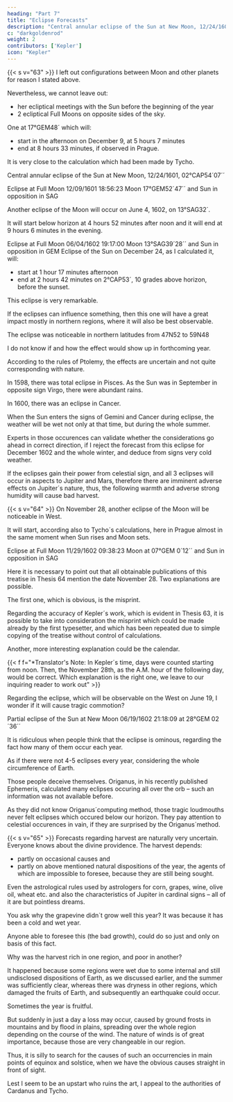```yaml
---
heading: "Part 7"
title: "Eclipse Forecasts"
description: "Central annular eclipse of the Sun at New Moon, 12/24/1601, 02°CAP54´07´´"
c: "darkgoldenrod"
weight: 2
contributors: ['Kepler']
icon: "Kepler"
---
```



{{< s v="63" >}} I left out configurations between Moon and other planets for reason I stated above. 

Nevertheless, we cannot leave out:
- her ecliptical meetings with the Sun before the beginning of the year
- 2 ecliptical Full Moons on opposite sides of the sky.

One at 17°GEM48´ which will:
- start in the afternoon on December 9, at 5 hours 7 minutes
- end at 8 hours 33 minutes, if observed in Prague. 

It is very close to the calculation which had been made by Tycho.

Central annular eclipse of the Sun at New Moon, 12/24/1601, 02°CAP54´07´´

Eclipse at Full Moon 12/09/1601 18:56:23 Moon 17°GEM52´47´´ and Sun in opposition in SAG

Another eclipse of the Moon will occur on June 4, 1602, on 13°SAG32´. 

It will start below horizon at 4 hours 52 minutes after noon and it will end at 9 hours 6 minutes in the evening.

Eclipse at Full Moon 06/04/1602 19:17:00 Moon 13°SAG39´28´´ and Sun in opposition in GEM Eclipse of the Sun on December 24, as I calculated it, will:
- start at 1 hour 17 minutes afternoon
- end at 2 hours 42 minutes on 2°CAP53´, 10 grades above horizon, before the sunset. 

This eclipse is very remarkable.

If the eclipses can influence something, then this one will have a great impact mostly in northern regions, where it will also be best observable.

The eclipse was noticeable in northern latitudes from 47N52 to 59N48

I do not know if and how the effect would show up in forthcoming year. 

According to the rules of Ptolemy, the effects are uncertain and not quite corresponding with nature. 

In 1598, there was total eclipse in Pisces. As the Sun was in September in opposite sign Virgo, there were abundant rains. 

In 1600, there was an eclipse in Cancer. 

When the Sun enters the signs of Gemini and Cancer during eclipse, the weather will be wet not only at that time, but during the whole summer. 

Experts in those occurences can validate whether the considerations go ahead in correct direction, if I reject the forecast from this eclipse for December 1602 and the whole winter, and deduce from signs very cold weather. 

If the eclipses gain their power from celestial sign, and all 3 eclipses will occur in aspects to Jupiter and Mars, therefore there are imminent adverse effects on Jupiter´s nature, thus, the following warmth and adverse strong humidity will cause bad harvest.


{{< s v="64" >}} On November 28, another eclipse of the Moon will be noticeable in West.

It will start, according also to Tycho´s calculations, here in Prague almost in the same moment when Sun rises and Moon sets. 

Eclipse at Full Moon 11/29/1602 09:38:23 Moon at 07°GEM 0´12´´ and Sun in opposition in SAG

Here it is necessary to point out that all obtainable publications of this treatise in Thesis 64 mention the date November 28.
Two explanations are possible.

The first one, which is obvious, is the misprint. 

Regarding the accuracy of Kepler´s work, which is evident in Thesis 63, it is possible to take into consideration the misprint which could be made already by the first typesetter, and which has been repeated due to simple copying of the treatise without control of calculations. 

Another, more interesting explanation could be the calendar.


{{< f f="*Translator's Note: In Kepler´s time, days were counted starting from noon. Then, the November 28th, as the A.M. hour of the following day, would be correct. Which explanation is the right one, we leave to our inquiring reader to work out" >}}



Regarding the eclipse, which will be observable on the West on June 19, I wonder if it will cause tragic commotion?

Partial eclipse of the Sun at New Moon 06/19/1602 21:18:09 at 28°GEM 02´36´´

It is ridiculous when people think that the eclipse is ominous, regarding the fact how many of them occur each year.

As if there were not 4-5 eclipses every year, considering the whole circumference of Earth. 

Those people deceive themselves. Origanus, in his recently published Ephemeris, calculated many eclipses occuring all over the orb – such an information was not available before. 

As they did not know Origanus´computing method, those tragic loudmouths never felt eclipses which occured below our horizon. They pay attention to celestial occurences in vain, if they are surprised by the Origanus´method.

<!-- David Origanus (1558-1629) astronomer, professor of mathematics and Greek at the University of Frankfurt.
Peak phases - Sun eclipse
Sun
sign
CET
[ °
12/24/1601 13:48:26 CAP 02
05/21/1602 14:04:59 GEM 00
06/19/1602 21:18:09 GEM 28
11/13/1602 21:01:32 SCO 21
Moon
sign
´ " ]
54
02
02
18 07
24
36
02
CAP
GEM
GEM
SCO
[ °
02
00
27
21
´
48
09
55
25
latitude
´ "]
0 50 18
1 18 43
-1 13 27
-1 16 29
type of eclipse
" ][ °
43
43
38
14
central annular
partial
partial
partialPeak phases – Moon eclipse
Moon
sign
CET
[ °
12/09/1601 18:56:23 GEM 17
06/04/1602 19:17:00 SAG 13
11/29/1602 09:38:23 GEM 07
Sun
sign
latitude
[ ° ´ " ][ ° ´ "]
52 47 0 32 09 SAG 17 50 07
39 28 -0 04 51 GEM 13 38 57
00 12 -0 08 45 SAG 07 01 31
´
" ]
duration
penumbra
299
368
328
of eclipse [min]
partial total
179
0
232
104
212
94 -->


{{< s v="65" >}} Forecasts regarding harvest are naturally very uncertain. Everyone knows about the divine providence. The harvest depends:
- partly on occasional causes and
- partly on above mentioned natural dispositions of the year, the agents of which are impossible to foresee, because they are still being sought.

Even the astrological rules used by astrologers for corn, grapes, wine, olive oil, wheat etc. and also the characteristics of Jupiter in cardinal signs – all of it are but pointless dreams.

You ask why the grapevine didn´t grow well this year? It was because it has been a cold and wet year.

Anyone able to foresee this (the bad growth), could do so just and only on basis of this fact.

Why was the harvest rich in one region, and poor in another?

It happened because some regions were wet due to some internal and still undisclosed dispositions of Earth, as we discussed earlier, and the summer was sufficiently clear, whereas there was dryness in other regions, which damaged the fruits of Earth, and subsequently an earthquake could occur.

Sometimes the year is fruitful. 

But suddenly in just a day a loss may occur, caused by ground frosts in mountains and by flood in plains, spreading over the whole region depending on the course of the wind. The nature of winds is of great importance, because those are very changeable in our region.

Thus, it is silly to search for the causes of such an occurrencies in main points of equinox and solstice, when we have the obvious causes straight in front of sight. 

Lest I seem to be an upstart who ruins the art, I appeal to the authorities of Cardanus and Tycho.

